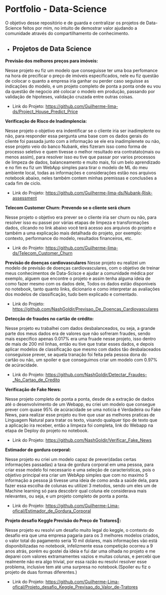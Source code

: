 # Portfolio  - Data-Science
O objetivo desse repositório e de guarda e centralizar os projetos de Data-Science feitos por mim, no intuito de demostrar valor ajudando a comunidade através do compartilhamento de conhecimento.



- ## **Projetos de Data Science**


**Previsão dos melhores preços para imóveis:**

Nesse projeto eu fiz um modelo que conseguisse ter uma boa perfomance na hora de precificar o preço de imóveis especificados, nele eu fiz questão de colocar o quanto a empresa iria ganhar ou perder caso seguisse as indicações do modelo, e um projeto completo de ponta a ponta onde eu vou da questão de negocio até colocar o modelo em produção, passando por validação de hipoteses, validação cruzada entre outras coisas. 

- Link do Projeto: https://github.com/Guilherme-lima-ds/Project_House_Predict_Price



**Verificação de Risco de Inadimplencia:**

Nesse projeto o objetivo era indentificar se o cliente iria ser inadimplente ou não, para responder essa pergunta uma base com os dados gerais do cliente foi passada junto com a informação se ele era inadimplenete ou não, esse projeto veio do banco Nubank, eles fizeram isso como forma de processo seletivo e quem tivesse o melhor resultado era contratato(mais ou menos assim), para resolver isso eu tive que passar por varios processos de limpeza de dados, balanceamento e muito mais, foi um belo aprendizado e no fim eu fiz um WebApp simples para tirar o modelo de ML do meu ambiente local, todas as informações e considerações estão nos arquivos notebook abaixo, neles também contem minhas premissas e conclusões a cada fim de ciclo.
- Link do Projeto: https://github.com/Guilherme-lima-ds/Nubank-Risk-assessment


**Telecom Customer Churn: Prevendo se o cliente será churn**

Nesse projeto o objetivo era prever se o cliente iria ser churn ou não, para resolver isso eu passei por várias etapas de limpeza e transformações dados, clicando no link abaixo você terá acesso aos arquivos do projeto e também a uma explicação mais detalhada do projeto, por exemplo: contexto, performance do modelo, resultados financeiros, etc.

- Link do Projeto: https://github.com/Guilherme-lima-ds/Telecom_Customer_Churn


**Previsão de doenças cardiovasculares**
Nesse projeto eu realizei um modelo de previsão de doenças cardiovasculares, com o objetivo de treinar meus conhecimentos de Data-Scisce e ajudar a comunidade médica por exemplo, alguem que encontre o projeto e assim tenha alguma ideia de como fazer mesmo com os dados dele, Todos os dados estão disponiveis no notebook, tanto quanto links, dicionario e como interpretar as avaliações dos modelos de classificação, tudo bem explicado e comentado.
- Link do Projeto: https://github.com/NashGoldjr/Previsao_De_Doencas_Cardiovasculares


**Detecção de fraudes no cartão de crédito:**

Nesse projeto eu trabalhei com dados desbalanceados, ou seja, a grande parte dos meus dados era de valores que não sofreram fraudes, sendo mais especifico apenas 0.017% era uma fruade nesse projeto, isso dentro de mais de 200 mil linhas, então eu tive que tratar esses dados, e depois aplicar modelos de classificação que mesmo com dados tão desbalaceados conseguisse prever, se aquela tranação foi feita pela pessoa dona do cartão ou não, um spoiler e que conseguimos criar um modelo com 0.97% de acúracidade.
- Link do Projeto: https://github.com/NashGoldjr/Detectar_Fraudes-_No_Cartao_de_Credito

**Verificação de Fake News:**

Nesse projeto completo de ponta a ponta, desde de a extração de dados até o desenvolvimento de um Webapp, eu criei um modelo que consegue prever com quase 95% de acúracidade se uma noticia é Verdadeira ou Fake News, para realizar esse projeto eu tive que usar as melhores praticas de Linguagem Natural para tratar os texto, visando qualquer tipo de texto que a aplicação ira receber, então a limpeza foi completa, link do Webapp na etapa de Deploy do projeto no notebook.
- Link do Projeto: https://github.com/NashGoldjr/Verificar_Fake_News

**Estimador de gordura corporal:**

Nesse projeto eu criei um modelo capaz de prever(dadas certas informações passadas) a taxa de gordura corporal em uma pessoa, para criar esse modelo foi necessario e uma seleção de caracteristicas, pois o objetivo principal era criar um WebApp simples que com no maximo 5 informação a pessoa já tivesse uma ideia de como anda a saúde dela, para fazer essa escolha de colunas eu utilizei 3 metodos, sendo um eles um de Machine learning só para descobrir qual coluna ele considerava mais relevantes, ou seja, e um projeto completo de ponta a ponta.
- Link do Projeto: https://github.com/Guilherme-Lima-ofical/Estimador_de_Gordura_Corporal


**Projeto desafio Keggle Previsão do Preço de Tratores🚜:**

Nesse projeto eu resolvi um desafio muito legal do keggle, o contexto do desafio era que uma empresa pagaria para os 3 melhores modelos criados, o valor total do pagamento seria 10 mil dolares, mais informações vão está disponibilizadas no notebook, infelizmente essa competição ocorreu a 9 anos atrás, porém eu gostei da ideia e fui dar uma olhada no projeto e me deparei com valores extramamentes vazios e muitas colunas, e percebi que realmente não era algo trivial, por essa razão eu resolvi resolver esse problema, inclusive tem até uma surpresa no notebook.(Spoiler eu fiz o projeto de duas formas diferentes.)
- Link do Projeto: https://github.com/Guilherme-Lima-ofical/Projeto_desafio_Keggle_Previsao_do_Valor_de-Tratores
